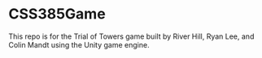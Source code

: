 # CSS385Game

This repo is for the Trial of Towers game built by River Hill, Ryan Lee, and Colin Mandt using the Unity game engine.

